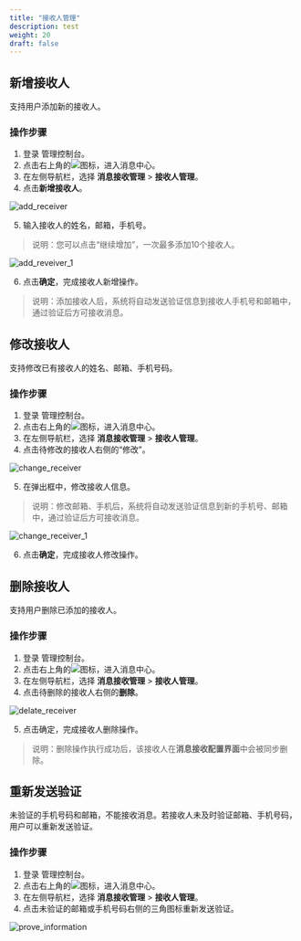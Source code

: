 ```yaml
---
title: "接收人管理"
description: test
weight: 20
draft: false
---
```


## 新增接收人

支持用户添加新的接收人。

### 操作步骤

1. 登录 管理控制台。
2. 点击右上角的![](../../_images/notification-bell.png)图标，进入消息中心。
3. 在左侧导航栏，选择 **消息接收管理** > **接收人管理**。
4. 点击**新增接收人**。

<img src="../../_images/add_receiver.png" alt="add_receiver" style="zoom:100%;" />

5. 输入接收人的姓名，邮箱，手机号。

> 说明：您可以点击“继续增加”，一次最多添加10个接收人。

<img src="../../_images/add_reveiver_1.png" alt="add_reveiver_1" style="zoom:100%;" />

6. 点击**确定**，完成接收人新增操作。

> 说明：添加接收人后，系统将自动发送验证信息到接收人手机号和邮箱中，通过验证后方可接收消息。

## 修改接收人

支持修改已有接收人的姓名、邮箱、手机号码。

### 操作步骤

1. 登录 管理控制台。
2. 点击右上角的![](../../_images/notification-bell.png)图标，进入消息中心。
3. 在左侧导航栏，选择 **消息接收管理** > **接收人管理**。
4. 点击待修改的接收人右侧的“修改”。

<img src="../../_images/change_receiver.png" alt="change_receiver" style="zoom:100%;" />

5. 在弹出框中，修改接收人信息。

> 说明：修改邮箱、手机后，系统将自动发送验证信息到新的手机号、邮箱中，通过验证后方可接收消息。

<img src="../../_images/change_receiver_1.png" alt="change_receiver_1" style="zoom:100%;" />

6. 点击**确定**，完成接收人修改操作。

## 删除接收人

支持用户删除已添加的接收人。

### 操作步骤

1. 登录 管理控制台。
2. 点击右上角的![](../../_images/notification-bell.png)图标，进入消息中心。
3. 在左侧导航栏，选择 **消息接收管理** > **接收人管理**。
4. 点击待删除的接收人右侧的**删除**。

<img src="../../_images/delate_receiver.png" alt="delate_receiver " style="zoom:100%;" />

5. 点击确定，完成接收人删除操作。

> 说明：删除操作执行成功后，该接收人在**消息接收配置界面**中会被同步删除。

## 重新发送验证

未验证的手机号码和邮箱，不能接收消息。若接收人未及时验证邮箱、手机号码，用户可以重新发送验证。

### 操作步骤

1. 登录 管理控制台。
2. 点击右上角的![](../../_images/notification-bell.png)图标，进入消息中心。
3. 在左侧导航栏，选择 **消息接收管理** > **接收人管理**。
4. 点击未验证的邮箱或手机号码右侧的三角图标重新发送验证。

<img src="../../_images/prove_information.png" alt="prove_information" style="zoom:100%;" />
